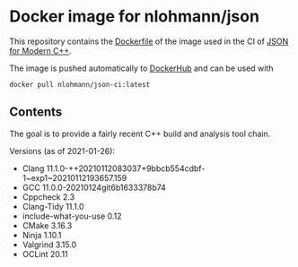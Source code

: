 # Docker image for nlohmann/json

This repository contains the [Dockerfile](Dockerfile) of the image used in the CI of [JSON for Modern C++](https://github.com/nlohmann/json).

The image is pushed automatically to [DockerHub](https://hub.docker.com/r/nlohmann/json-ci) and can be used with

```
docker pull nlohmann/json-ci:latest
```

## Contents

The goal is to provide a fairly recent C++ build and analysis tool chain.

Versions (as of 2021-01-26):

- Clang 11.1.0-++20210112083037+9bbcb554cdbf-1~exp1~20210112193657.159
- GCC 11.0.0-20210124git6b1633378b74
- Cppcheck 2.3
- Clang-Tidy 11.1.0
- include-what-you-use 0.12
- CMake 3.16.3
- Ninja 1.10.1
- Valgrind 3.15.0
- OCLint 20.11
